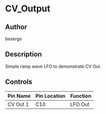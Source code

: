 # CV_Output

## Author

beserge

## Description

Simple ramp wave LFO to demonstrate CV Out.

## Controls

| Pin Name | Pin Location | Function |
| --- | --- | --- |
| CV Out 1 | C10 | LFO Out |